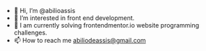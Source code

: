- 👋 Hi, I’m @abilioassis
- 👀 I’m interested in front end development.
- 🌱 I am currently solving frontendmentor.io website programming challenges.
- 📫 How to reach me abiliodeassis@gmail.com

<!---
abilioassis/abilioassis is a ✨ special ✨ repository because its `README.md` (this file) appears on your GitHub profile.
You can click the Preview link to take a look at your changes.
--->
